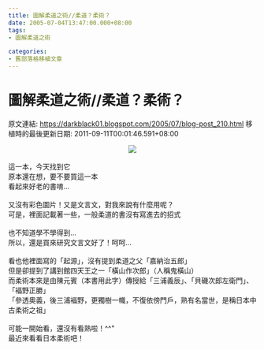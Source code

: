 ```yaml
---
title: 圖解柔道之術//柔道？柔術？
date: 2005-07-04T13:47:00.000+08:00
tags: 
- 圖解柔道之術

categories:
- 舊部落格移植文章
---
```


# 圖解柔道之術//柔道？柔術？

原文連結: https://darkblack01.blogspot.com/2005/07/blog-post_210.html
移植時的最後更新日期: 2011-09-11T00:01:46.591+08:00

<div class="separator" style="clear: both; text-align: center;"><a href="http://2.bp.blogspot.com/-gl220-yPSK4/Tmt764OC5EI/AAAAAAAAATM/Id9wQI_k97w/s1600/1120398871-%25E9%2580%2599%25E6%259C%25AC%25E6%259B%25B8%25E7%259A%2584%25E5%25B0%2581%25E9%259D%25A2.jpg" imageanchor="1" style="margin-left: 1em; margin-right: 1em;"><img border="0" src="http://2.bp.blogspot.com/-gl220-yPSK4/Tmt764OC5EI/AAAAAAAAATM/Id9wQI_k97w/s1600/1120398871-%25E9%2580%2599%25E6%259C%25AC%25E6%259B%25B8%25E7%259A%2584%25E5%25B0%2581%25E9%259D%25A2.jpg" /></a></div><br />這一本，今天找到它<br />原本還在想，要不要買這一本<br />看起來好老的書唷...<br /><br />又沒有彩色圖片！又是文言文，對我來說有什麼用呢？<br />可是，裡面記載著一些，一般柔道的書沒有寫進去的招式<br /><br />也不知道學不學得到...<br />所以，還是買來研究文言文好了！呵呵...<br /><br />看也他裡面寫的「起源」，沒有提到柔道之父「嘉納治五郎」<br />但是卻提到了講到館四天王之一「橫山作次郎」（人稱鬼橫山）<br />而柔術本來是由陳元賓（本書用此字）傳授給「三浦義辰」、「貝磯次郎左衛門」、「褔野正勝」<br />「參透奧義，後三浦褔野，更獨樹一幟，不復依傍門戶，熟有名當世，是稱日本中古柔術之祖」<br /><br />可能一開始看，還沒有看熟啦！^^"<br />最近來看看日本柔術吧！
